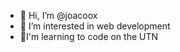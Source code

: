 - 👋 Hi, I’m @joacoox
- 👀 I’m interested in web development 
- 🌱I'm learning to code on the UTN

<!---
joacoox/joacoox is a ✨ special ✨ repository because its `README.md` (this file) appears on your GitHub profile.
You can click the Preview link to take a look at your changes.
--->
